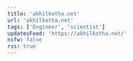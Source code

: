 ```yaml
---
title: 'akhilkotha.net'
url: 'akhilkotha.net'
tags: ['Engineer', 'scientist']
updatesFeed: 'https://akhilkotha.net/'
nsfw: false
rss: true
---
```

